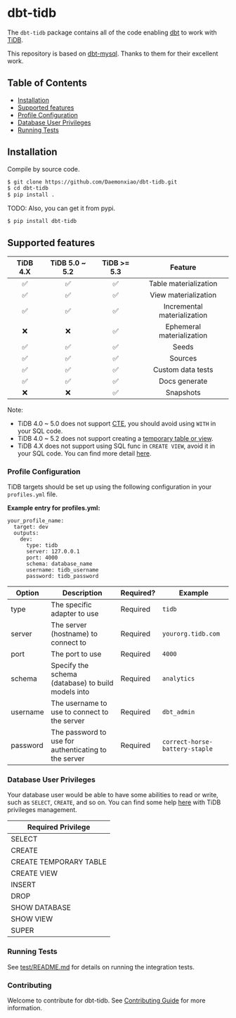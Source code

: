 # dbt-tidb

The `dbt-tidb` package contains all of the code enabling [dbt](https://getdbt.com) to work with 
[TiDB](https://en.pingcap.com/tidb/).

This repository is based on [dbt-mysql](https://github.com/dbeatty10/dbt-mysql).
Thanks to them for their excellent work.

## Table of Contents
 * [Installation](#installation)
 * [Supported features](#supported-features)
 * [Profile Configuration](#profile-configuration)
 * [Database User Privileges](#database-user-privileges)
 * [Running Tests](#running-tests)

## Installation
Compile by source code.

```bash
$ git clone https://github.com/Daemonxiao/dbt-tidb.git
$ cd dbt-tidb
$ pip install .
```
TODO: Also, you can get it from pypi.

```bash
$ pip install dbt-tidb
```
## Supported features

|    TiDB 4.X    | TiDB 5.0 ~ 5.2 |   TiDB >= 5.3    |            Feature             |
|:--------------:|:--------------:|:----------------:|:------------------------------:|
|       ✅        |       ✅       |        ✅        |     Table materialization      |
|       ✅        |       ✅       |        ✅        |      View materialization      |
|       ✅        |       ✅       |        ✅        |  Incremental materialization   |
|       ❌        |       ❌       |        ✅        |   Ephemeral materialization    |
|       ✅        |       ✅       |        ✅        |             Seeds              |
|       ✅        |       ✅       |        ✅        |            Sources             |
|       ✅        |       ✅       |        ✅        |       Custom data tests        |
|       ✅        |       ✅       |        ✅        |         Docs generate          |
|       ❌        |       ❌       |        ✅        |           Snapshots            |

Note: 

* TiDB 4.0 ~ 5.0 does not support [CTE](https://docs.pingcap.com/tidb/dev/sql-statement-with), 
  you should avoid using `WITH` in your SQL code.
* TiDB 4.0 ~ 5.2 does not support creating a [temporary table or view](https://docs.pingcap.com/tidb/v5.2/sql-statement-create-table#:~:text=sec\)-,MySQL%20compatibility,-TiDB%20does%20not).
* TiDB 4.X does not support using SQL func in `CREATE VIEW`, avoid it in your SQL code. 
  You can find more detail [here](https://github.com/pingcap/tidb/pull/27252).

### Profile Configuration

TiDB targets should be set up using the following configuration in your `profiles.yml` file.

**Example entry for profiles.yml:**

```
your_profile_name:
  target: dev
  outputs:
    dev:
      type: tidb
      server: 127.0.0.1
      port: 4000
      schema: database_name
      username: tidb_username
      password: tidb_password
```

| Option          | Description                                            | Required? | Example                        |
| --------------- | ------------------------------------------------------ |-----------|--------------------------------|
| type            | The specific adapter to use                            | Required  | `tidb`                         |
| server          | The server (hostname) to connect to                    | Required  | `yourorg.tidb.com`             |
| port            | The port to use                                        | Required  | `4000`                         |
| schema          | Specify the schema (database) to build models into     | Required  | `analytics`                    |
| username        | The username to use to connect to the server           | Required  | `dbt_admin`                    |
| password        | The password to use for authenticating to the server   | Required  | `correct-horse-battery-staple` |

### Database User Privileges

Your database user would be able to have some abilities to read or write, such as `SELECT`, `CREATE`, and so on.
You can find some help [here](https://docs.pingcap.com/tidb/v4.0/privilege-management) with TiDB privileges management.

| Required Privilege     |
|------------------------|
| SELECT                 |
| CREATE                 |
| CREATE TEMPORARY TABLE |
| CREATE VIEW            |
| INSERT                 |
| DROP                   |
| SHOW DATABASE          |
| SHOW VIEW              |
| SUPER                  |

### Running Tests

See [test/README.md](test/README.md) for details on running the integration tests.

### Contributing

Welcome to contribute for dbt-tidb. See [Contributing Guide](CONTRIBUTING.md) for more information.
